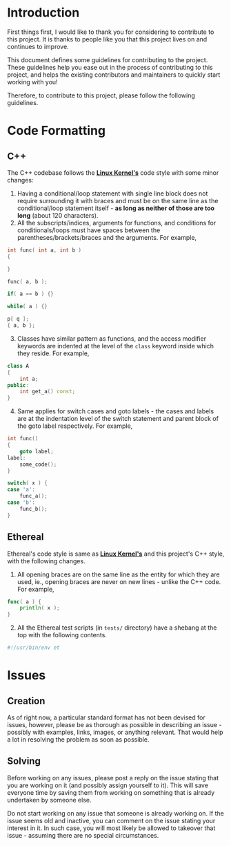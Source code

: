 # Introduction

First things first, I would like to thank you for considering to contribute to this project.
It is thanks to people like you that this project lives on and continues to improve.

This document defines some guidelines for contributing to the project.
These guidelines help you ease out in the process of contributing to this project,
and helps the existing contributors and maintainers to quickly start working with you!

Therefore, to contribute to this project, please follow the following guidelines.

# Code Formatting

## C++
The C++ codebase follows the **[Linux Kernel's](https://www.kernel.org/doc/html/v4.10/process/coding-style.html)** code style with some minor changes:
1. Having a conditional/loop statement with single line block does not require surrounding it with braces and must be on the same line as the conditional/loop statement itself - **as long as neither of those are too long** (about 120 characters).
2. All the subscripts/indices, arguments for functions, and conditions for conditionals/loops must have spaces between the parentheses/brackets/braces and the arguments.
For example,
```cpp
int func( int a, int b )
{

}

func( a, b );

if( a == b ) {}

while( a ) {}

p[ q ];
{ a, b };
```
3. Classes have similar pattern as functions, and the access modifier keywords are indented at the level of the `class` keyword inside which they reside.
For example,
```cpp
class A
{
	int a;
public:
	int get_a() const;
}
```
4. Same applies for switch cases and goto labels - the cases and labels are at the indentation level of the switch statement and parent block of the goto label respectively. For example,
```cpp
int func()
{
	goto label;
label:
	some_code();
}

switch( x ) {
case 'a':
	func_a();
case 'b':
	func_b();
}
```

## Ethereal
Ethereal's code style is same as **[Linux Kernel's](https://www.kernel.org/doc/html/v4.10/process/coding-style.html)** and this project's C++ style,
with the following changes.
1. All opening braces are on the same line as the entity for which they are used, ie., opening braces are never on new lines - unlike the C++ code.
For example,
```go
func( a ) {
	println( x );
}
```
2. All the Ethereal test scripts (in `tests/` directory) have a shebang at the top with the following contents.
```bash
#!/usr/bin/env et
```

# Issues

## Creation
As of right now, a particular standard format has not been devised for issues, however, please be as thorough as possible in describing an issue -
possibly with examples, links, images, or anything relevant. That would help a lot in resolving the problem as soon as possible.

## Solving
Before working on any issues, please post a reply on the issue stating that you are working on it (and possibly assign yourself to it).
This will save everyone time by saving them from working on something that is already undertaken by someone else.

Do not start working on any issue that someone is already working on. If the issue seems old and inactive,
you can comment on the issue stating your interest in it. In such case, you will most likely be allowed to takeover that issue -
assuming there are no special circumstances.